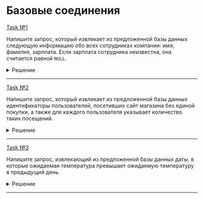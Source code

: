 # Базовые соединения

[Task №1](https://stepik.org/lesson/1072301/step/1?unit=1082125)

Напишите запрос, который извлекает из предложенной базы данных следующую информацию обо всех сотрудниках компании: имя, фамилия, зарплата. Если зарплата сотрудника неизвестна, она считается равной `NULL`.

<details>
  <summary>Решение</summary>

  ```sql
  SELECT name, surname, salary
  FROM Employees
  LEFT JOIN Salary ON Employees.id = employee_id;
  ```

</details>

---

[Task №2](https://stepik.org/lesson/1072301/step/2?unit=1082125)

Напишите запрос, который извлекает из предложенной базы данных идентификаторы пользователей, посетивших сайт магазина без единой покупки, а также для каждого пользователя указывает количество таких посещений.

<details>
  <summary>Решение</summary>

  ```sql
  SELECT customer_id, COUNT(*) AS count_no_trans
  FROM Visits
  LEFT JOIN Sales ON Visits.id = visit_id
  WHERE visit_id IS NULL
  GROUP BY customer_id;
  ```

</details>

---

[Task №3](https://stepik.org/lesson/1072301/step/3?unit=1082125)

Напишите запрос, извлекающий из предложенной базы данных даты, в которые ожидаемая температура превышает ожидаемую температуру в предыдущий день.

<details>
  <summary>Решение</summary>

  ```sql
  SELECT W1.record_date
  FROM Weather W1
  INNER JOIN Weather W2 ON W1.record_date = ADDDATE(W2.record_date, INTERVAL 1 DAY)
  WHERE W1.temperature > W2.temperature;
  ```

</details>

---

